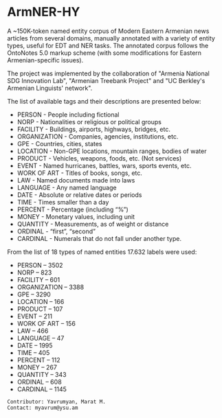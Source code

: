# ArmNER-HY

A ~150K-token named entity corpus of Modern Eastern Armenian news articles from several domains, manually annotated with a variety of entity types, useful for EDT and NER tasks. The annotated corpus follows the OntoNotes 5.0 markup scheme (with some modifications for Eastern Armenian-specific issues).

The project was implemented by the collaboration of "Armenia National SDG Innovation Lab", "Armenian Treebank Project" and "UC Berkley's Armenian Linguists' network". 

The list of available tags and their descriptions are presented below:

* PERSON - People including fictional
* NORP - Nationalities or religious or political groups
* FACILITY - Buildings, airports, highways, bridges, etc.
* ORGANIZATION - Companies, agencies, institutions, etc.
* GPE - Countries, cities, states
* LOCATION - Non-GPE locations, mountain ranges, bodies of water
* PRODUCT - Vehicles, weapons, foods, etc. (Not services)
* EVENT - Named hurricanes, battles, wars, sports events, etc.
* WORK OF ART - Titles of books, songs, etc.
* LAW - Named documents made into laws
* LANGUAGE - Any named language
* DATE - Absolute or relative dates or periods
* TIME - Times smaller than a day
* PERCENT - Percentage (including “%”)
* MONEY - Monetary values, including unit
* QUANTITY - Measurements, as of weight or distance
* ORDINAL - “first”, “second”
* CARDINAL - Numerals that do not fall under another type.

From the list of 18 types of named entities 17.632 labels were used:

* PERSON – 3502
* NORP – 823
* FACILITY – 601
* ORGANIZATION – 3388
* GPE – 3290
* LOCATION – 166
* PRODUCT – 107
* EVENT – 211
* WORK OF ART – 156
* LAW – 466
* LANGUAGE – 47
* DATE – 1995
* TIME – 405
* PERCENT – 112
* MONEY – 267
* QUANTITY – 343
* ORDINAL – 608
* CARDINAL – 1145

```
Contributor: Yavrumyan, Marat M.
Contact: myavrum@ysu.am
```
